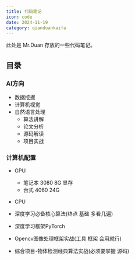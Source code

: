 ```yaml
---
title: 代码笔记
icon: code
date: 2024-11-19
category: qianduankaifa
---
```


此处是 Mr.Duan 存放的一些代码笔记。

## 目录

### AI方向

- 数据挖掘
- 计算机视觉
- 自然语言处理
  - 算法讲解
  - 论文分析
  - 源码解读
  - 项目实战

### 计算机配置

- GPU
  - 笔记本 3080 8G 显存
  - 台式 4060 24G
- CPU

- 深度学习必备核⼼算法(终点 基础 多看几遍)
- 深度学习框架PyTorch
- Opencv图像处理框架实战(工具 框架 会用就行)
- 综合项目-物体检测经典算法实战(必须要掌握 源码)
